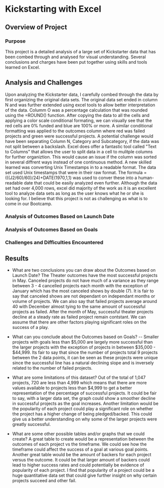 # Kickstarting with Excel

## Overview of Project
### Purpose
This project is a detailed analysis of a large set of Kickstarter data that has been combed through and analysed for visual understanding. Several conclusions and charges have been put together using skills and tools learned on Excel.

## Analysis and Challenges
Upon analyzing the Kickstarter data, I carefully combed through the data by first organizing the original data sets. The original data set ended in column N and was further extended using excel tools to allow better interpretation of the data. Columm O was a percentage calculation that was rounded using the =ROUND() function. After copying the data to all the cells and applying a color scale conditional formating, we can visually see that the red cells are 0% funded and blue are 100% or more. A similar conditional formatting was applied to the outcomes column where red was failed projects and green were successful projects. A potential challenge would have been separating Column N, Category and Subcategory, if the data was not split between a backslash. Excel does offer a fantastic tool called "Text to Columns" that allows the user to split data in a cell to mulitple columns for further organiztion. This would cause an issue if the column was sorted in several diffrent ways instead of one continuous method. A new skilled learned was converting Unix Timestamps in to a readable format. The data set used Unix timestamps that were in their raw format. The formula =(((J2/60)/60)/24)+DATE(1970,1,1) was used to conver these into a human-readable date that could be easily analyzed even further. Although the data set had over 4,000 rows, excel did majority of the work as it is an excellent tool to analyze data sets as long as the user knows what he or she is looking for. I believe that this project is not as challenging as what is to come in our Bootcamp.

### Analysis of Outcomes Based on Launch Date

### Analysis of Outcomes Based on Goals

### Challenges and Difficulties Encountered

## Results

- What are two conclusions you can draw about the Outcomes based on Launch Date?
The Theater outcomes have the most successful projects in May. Canceled projects do not have much of a variance as they range between 3 - 4 cancelled projects each month with the exception of January which has the most canceled shows by double (7). It is fair to say that canceled shows are not dependant on independant months or volume of projects. We can also say that failed projects average around 40 with December almost tying to the same amount of successful projects as failed. After the month of May, successful theater projects decline at a steady rate as failed project remain contstant. We can assume that there are other factors playing significant roles on the success of a play.


- What can you conclude about the Outcomes based on Goals?
-- Smaller projects with goals less than $5,000 are largely more successful than the larger projects with the exception of projects in between $35,000 - $44,999. Its fair to say that since the number of projects total 9 projects between the 2 data points, it can be seen as these projects were unique since the successful line has a natural declining slope and is inversely related to the number of failed projects. 

- What are some limitations of this dataset?
Out of the total of 1,047 projects, 720 are less than 4,999 which means that there are more values available to projects less than $4,999 to get a better representation of the percentage of successful projects. It could be fair to say, with a larger data set, the graph could show a smoother decline in successful projects as the goal increases. Another limitation would be the popularity of each project could play a significant role on whether the project has a higher change of being pledged/backed. This could give us a better understanding on why some of the larger projects were greatly successful. 

- What are some other possible tables and/or graphs that we could create?
A great table to create would be a representation between the outcomes of each project vs the timeframe. We could see how the timeframe could affect the success of a goal at various goal points. Another great table would be the amount of backers for each project versus the outcome. It could be that larger amount of backers could lead to higher success rates and could potentially be evidence of popularity of each project. I find that popularity of a project could be a huge quantitative data set that could give further insight on why certain projects succeed and other fail. 
